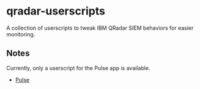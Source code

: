 # qradar-userscripts

A collection of userscripts to tweak IBM QRadar SIEM behaviors for easier monitoring.

## Notes

Currently, only a userscript for the Pulse app is available.

-   [Pulse](pulse)
